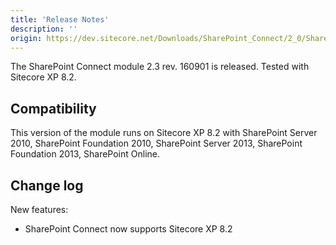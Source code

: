 ```yaml
---
title: 'Release Notes'
description: ''
origin: https://dev.sitecore.net/Downloads/SharePoint_Connect/2_0/SharePoint_Connect_23/Release_Notes
---
```


The SharePoint Connect module 2.3 rev. 160901 is released. Tested with Sitecore XP 8.2.

## Compatibility

This version of the module runs on Sitecore XP 8.2 with SharePoint Server 2010, SharePoint Foundation 2010, SharePoint Server 2013, SharePoint Foundation 2013, SharePoint Online.

## Change log

New features:

- SharePoint Connect now supports Sitecore XP 8.2
